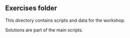 ## Exercises folder

This directory contains scripts and data for the workshop.

Solutions are part of the main scripts.

